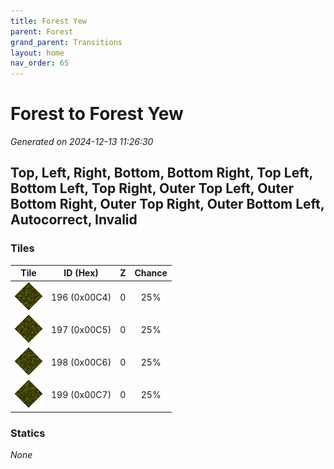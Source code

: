 ```yaml
---
title: Forest Yew
parent: Forest
grand_parent: Transitions
layout: home
nav_order: 65
---
```


# Forest to Forest Yew

_Generated on 2024-12-13 11:26:30_

## Top, Left, Right, Bottom, Bottom Right, Top Left, Bottom Left, Top Right, Outer Top Left, Outer Bottom Right, Outer Top Right, Outer Bottom Left, Autocorrect, Invalid

### Tiles

| Tile | ID (Hex) | Z | Chance |
|:----:|:--------:|:--:|:------:|
| ![0x00C4](../../assets/tiles/0x00C4.png) | 196 (0x00C4) | 0 | 25% |
| ![0x00C5](../../assets/tiles/0x00C5.png) | 197 (0x00C5) | 0 | 25% |
| ![0x00C6](../../assets/tiles/0x00C6.png) | 198 (0x00C6) | 0 | 25% |
| ![0x00C7](../../assets/tiles/0x00C7.png) | 199 (0x00C7) | 0 | 25% |

### Statics

_None_
